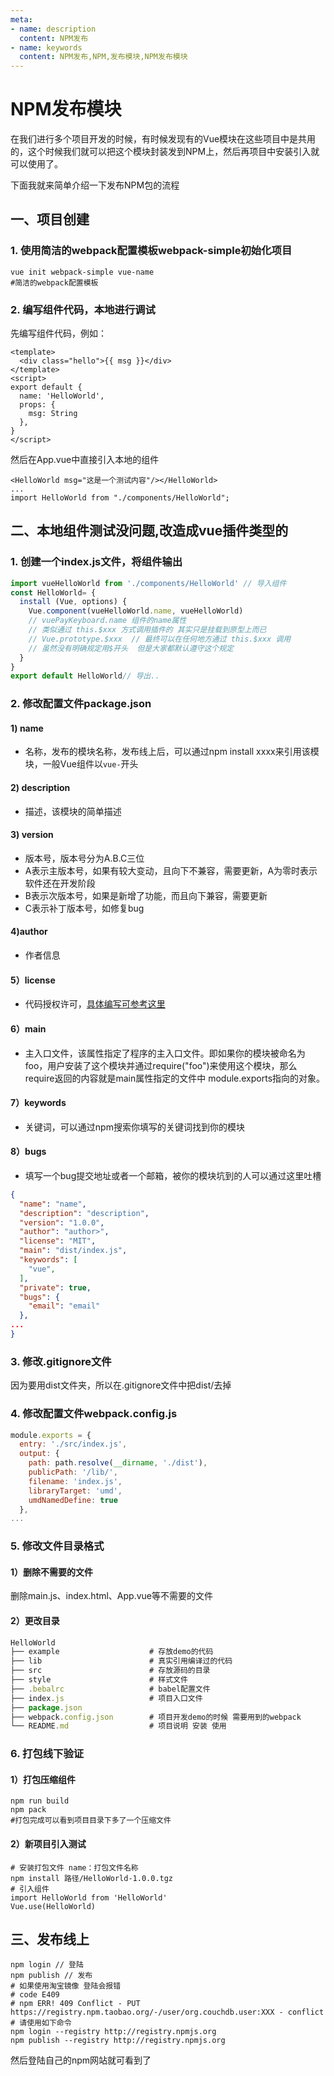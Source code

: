 ```yaml
---
meta:
- name: description
  content: NPM发布
- name: keywords
  content: NPM发布,NPM,发布模块,NPM发布模块
---
```


# NPM发布模块

在我们进行多个项目开发的时候，有时候发现有的Vue模块在这些项目中是共用的，这个时候我们就可以把这个模块封装发到NPM上，然后再项目中安装引入就可以使用了。

下面我就来简单介绍一下发布NPM包的流程

## 一、项目创建

### 1. 使用简洁的webpack配置模板webpack-simple初始化项目

```npm
vue init webpack-simple vue-name
#简洁的webpack配置模板
```

### 2. 编写组件代码，本地进行调试

先编写组件代码，例如：

```vue
<template>
  <div class="hello">{{ msg }}</div>
</template>
<script>
export default {
  name: 'HelloWorld',
  props: {
    msg: String
  },
}
</script>
```

然后在App.vue中直接引入本地的组件

```vue
<HelloWorld msg="这是一个测试内容"/></HelloWorld>
...
import HelloWorld from "./components/HelloWorld";
```

## 二、本地组件测试没问题,改造成vue插件类型的

### 1. 创建一个index.js文件，将组件输出

```js
import vueHelloWorld from './components/HelloWorld' // 导入组件
const HelloWorld= {
  install (Vue, options) {
    Vue.component(vueHelloWorld.name, vueHelloWorld) 
    // vuePayKeyboard.name 组件的name属性
    // 类似通过 this.$xxx 方式调用插件的 其实只是挂载到原型上而已
    // Vue.prototype.$xxx  // 最终可以在任何地方通过 this.$xxx 调用
    // 虽然没有明确规定用$开头  但是大家都默认遵守这个规定
  }
}
export default HelloWorld// 导出..
```

### 2. 修改配置文件package.json

#### 1) name

+ 名称，发布的模块名称，发布线上后，可以通过npm install xxxx来引用该模块，一般Vue组件以`vue-`开头

#### 2) description

+ 描述，该模块的简单描述

#### 3) version

+ 版本号，版本号分为A.B.C三位
+ A表示主版本号，如果有较大变动，且向下不兼容，需要更新，A为零时表示软件还在开发阶段
+ B表示次版本号，如果是新增了功能，而且向下兼容，需要更新
+ C表示补丁版本号，如修复bug

#### 4)author

+ 作者信息

#### 5）license

+ 代码授权许可，[具体编写可参考这里](https://zh.wikipedia.org/wiki/Category:%E8%87%AA%E7%94%B1%E8%BB%9F%E9%AB%94%E6%8E%88%E6%AC%8A)

#### 6）main

+ 主入口文件，该属性指定了程序的主入口文件。即如果你的模块被命名为foo，用户安装了这个模块并通过require("foo")来使用这个模块，那么require返回的内容就是main属性指定的文件中 module.exports指向的对象。

#### 7）keywords

+ 关键词，可以通过npm搜索你填写的关键词找到你的模块

#### 8）bugs

+ 填写一个bug提交地址或者一个邮箱，被你的模块坑到的人可以通过这里吐槽

```json
{
  "name": "name",
  "description": "description",
  "version": "1.0.0",
  "author": "author>",
  "license": "MIT",
  "main": "dist/index.js",
  "keywords": [
    "vue",
  ],
  "private": true,
  "bugs": {
    "email": "email"
  },
...
}
```

### 3. 修改.gitignore文件

因为要用dist文件夹，所以在.gitignore文件中把dist/去掉

### 4. 修改配置文件webpack.config.js

```js
module.exports = {
  entry: './src/index.js',
  output: {
    path: path.resolve(__dirname, './dist'),
    publicPath: '/lib/',
    filename: 'index.js',
    libraryTarget: 'umd',
    umdNamedDefine: true
  },
...
```

### 5. 修改文件目录格式

#### 1）删除不需要的文件

删除main.js、index.html、App.vue等不需要的文件

#### 2）更改目录

```js
HelloWorld
├── example                    # 存放demo的代码
├── lib                        # 真实引用编译过的代码
├── src                        # 存放源码的目录
├── style                      # 样式文件
├── .bebalrc                   # babel配置文件
├── index.js                   # 项目入口文件
├── package.json            
├── webpack.config.json        # 项目开发demo的时候 需要用到的webpack
└── README.md                  # 项目说明 安装 使用
```

### 6. 打包线下验证

#### 1）打包压缩组件

```linux
npm run build
npm pack
#打包完成可以看到项目目录下多了一个压缩文件
```

#### 2）新项目引入测试

```linux
# 安装打包文件 name：打包文件名称
npm install 路径/HelloWorld-1.0.0.tgz
# 引入组件
import HelloWorld from 'HelloWorld'
Vue.use(HelloWorld)
```

## 三、发布线上

```linux
npm login // 登陆 
npm publish // 发布
# 如果使用淘宝镜像 登陆会报错
# code E409
# npm ERR! 409 Conflict - PUT https://registry.npm.taobao.org/-/user/org.couchdb.user:XXX - conflict
# 请使用如下命令
npm login --registry http://registry.npmjs.org
npm publish --registry http://registry.npmjs.org
```

然后登陆自己的npm网站就可看到了
